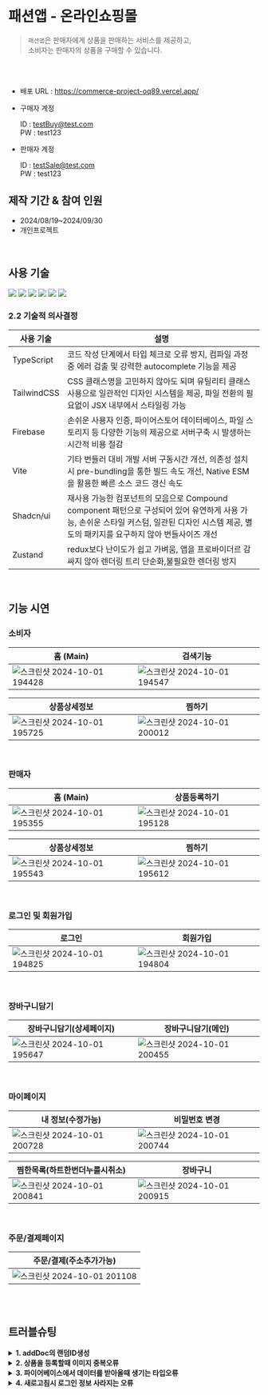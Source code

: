 # 패션앱 - 온라인쇼핑몰
> ```패션앱```은 판매자에게 상품을 판매하는 서비스를 제공하고,<br> 소비자는 판매자의 상품을 구매할 수 있습니다. <br>
<br>
<br>

- 배포 URL : https://commerce-project-oq89.vercel.app/


- 구매자 계정

    ID : testBuy@test.com <br>
    PW : test123

- 판매자 계정

    ID : testSale@test.com <br>
    PW : test123

## 제작 기간 & 참여 인원
- 2024/08/19~2024/09/30
- 개인프로젝트
<br>

## 사용 기술

<div>
  <img src="https://img.shields.io/badge/React-61DAFB?style=flat-square&logo=React&logoColor=white"/>
  <img src="https://img.shields.io/badge/Typescript-3178C6?style=flat-square&logo=Typescript&logoColor=white"/>
  <img src="https://img.shields.io/badge/Tailwindcss-06B6D4?style=flat-square&logo=tailwindcss&logoColor=white"/>
  <img src="https://img.shields.io/badge/Shadcn/ui-000000?style=flat-square&logo=shadcnui&logoColor=white"/>
  <img src="https://img.shields.io/badge/Firebase-FFCA28?style=flat-square&logo=Firebase&logoColor=white"/>
  <img src="https://img.shields.io/badge/Vite-646CFF?style=flat-square&logo=vite&logoColor=white"/>
</div>

### 2.2 기술적 의사결정

| 사용 기술 | 설명 |
| --- | --- |
| TypeScript | 코드 작성 단계에서 타입 체크로 오류 방지, 컴파일 과정 중 에러 검출 및 강력한 autocomplete 기능을 제공 |
| TailwindCSS | CSS 클래스명을 고민하지 않아도 되며 유틸리티 클래스 사용으로 일관적인 디자인 시스템을 제공, 파일 전환의 필요없이 JSX 내부에서 스타일링 가능  |
| Firebase | 손쉬운 사용자 인증, 파이어스토어 데이터베이스, 파일 스토리지 등 다양한 기능의 제공으로 서버구축 시 발생하는 시간적 비용 절감  |
| Vite | 기타 번들러 대비 개발 서버 구동시간 개선, 의존성 설치 시 pre-bundling을 통한 빌드 속도 개선, Native ESM을 활용한 빠른 소스 코드 갱신 속도 |
| Shadcn/ui | 재사용 가능한 컴포넌트의 모음으로 Compound component 패턴으로 구성되어 있어 유연하게 사용 가능, 손쉬운 스타일 커스텀, 일관된 디자인 시스템 제공, 별도의 패키지를 요구하지 않아 번들사이즈 개선|
| Zustand | redux보다 난이도가 쉽고 가벼움, 앱을 프로바이더르 감싸지 않아 렌더링 트리 단순화,불필요한 렌더링 방지 |

</br>

## 기능 시연 
### 소비자
| 홈 (Main) | 검색기능 |
| ------ | ------ |
|![스크린샷 2024-10-01 194428](https://github.com/user-attachments/assets/20c9fff2-568d-4305-afa1-577331f79710) |![스크린샷 2024-10-01 194547](https://github.com/user-attachments/assets/dccacec6-8657-47ae-b1fa-fe8bb680ee3f)

| 상품상세정보 | 찜하기 |
| ------ | ------ |
|![스크린샷 2024-10-01 195725](https://github.com/user-attachments/assets/449c742d-2eed-4388-b0b1-445a0655f9f5) |![스크린샷 2024-10-01 200012](https://github.com/user-attachments/assets/6a07cec5-8f09-4ce6-b560-7b3f874cb34d)

<br>

### 판매자
| 홈 (Main) | 상품등록하기 |
| ------ | ------ |
|![스크린샷 2024-10-01 195355](https://github.com/user-attachments/assets/bec660f3-d1a1-4209-a7c5-1af58cf89354) |![스크린샷 2024-10-01 195128](https://github.com/user-attachments/assets/c81b8a32-13d1-4af1-aa44-92c9642603cf)

| 상품상세정보 | 찜하기 |
| ------ | ------ |
|![스크린샷 2024-10-01 195543](https://github.com/user-attachments/assets/35cecc8e-d6a7-4857-b1f2-731659df1607) |![스크린샷 2024-10-01 195612](https://github.com/user-attachments/assets/d33accad-e797-4096-9117-45aade42901b)

<br>

### 로그인 및 회원가입
| 로그인 | 회원가입 |
| ------ | ------ |
|![스크린샷 2024-10-01 194825](https://github.com/user-attachments/assets/51e6fd59-467e-461e-8b12-2656ee1d75e9) |![스크린샷 2024-10-01 194804](https://github.com/user-attachments/assets/289c6a80-0439-4bbc-8650-b488036eb072)

<br>

### 장바구니담기
| 장바구니담기(상세페이지) | 장바구니담기(메인) |
| ------ | ------ |
|![스크린샷 2024-10-01 195647](https://github.com/user-attachments/assets/54053ee5-1735-475a-bb91-8e6f5a8037ae) |![스크린샷 2024-10-01 200455](https://github.com/user-attachments/assets/6f36c14f-4f7e-44d4-b002-d17b9c6033a5)

<br>

### 마이페이지
| 내 정보(수정가능) | 비밀번호 변경 |
| ------ | ------ |
|![스크린샷 2024-10-01 200728](https://github.com/user-attachments/assets/0bb1b2e5-b52a-4316-ae12-b4f5d3c66e32) |![스크린샷 2024-10-01 200744](https://github.com/user-attachments/assets/f91f0225-44dd-4412-bb21-ed0d8fea90cc)

| 찜한목록(하트한번더누를시취소) | 장바구니 |
| ------ | ------ |
|![스크린샷 2024-10-01 200841](https://github.com/user-attachments/assets/b39390c4-14ad-4872-90d9-c9209ebe66d8) |![스크린샷 2024-10-01 200915](https://github.com/user-attachments/assets/4ebc825d-1602-4fbd-abbc-25c443ce5f86)

<br>

### 주문/결제페이지
| 주문/결제(주소추가가능) | 
| ------ |
|![스크린샷 2024-10-01 201108](https://github.com/user-attachments/assets/ad5a7f2f-9892-471d-981e-a551a33aa3b7)

<br>
<br>

## 트러블슈팅

<details>
<summary><b>1. addDoc의 랜덤ID생성</b></summary>
<div markdown="1">
  
#### 문제

- 파이어베이스에 user를 가입시 auth에서 받은 uid와 user의 uid가 달라 데이터를 못 받아옴

#### 원인

- user를 가입할때 addDoc를 사용하였는데 addDoc는 랜덤한 ID를 생성하여 만들기 때문에 auth의 uid와 다르다.
  
### 해결

- user를 가입할때 addDoc를 setDoc로 바꾸어 ID를 auth의 user.uid로 지정하여 가입하였다.

</div>
</details>


<details>
<summary><b>2. 상품을 등록할때 이미지 중복오류</b></summary>
<div markdown="1">
  
#### 문제

- URL이 같은 사진을 이용하면 이미지가 중복되어 하나만 보여지는 문제 발생 ex)같은 상품을 2개 올렸는데 하나의 상품만 이미지가 보임

#### 원인

- storage에 저장할때 파일이름으로 이미지를 저장하여 동일한 파일이름을 가진 이미지가 중복되어 하나만 보임
  
### 해결

- uuid를 이용하여 고유한 값으로 이미지 저장

</div>
</details>


<details>
<summary><b>3. 파이어베이스에서 데이터를 받아올때 생기는 타입오류 </b></summary>
<div markdown="1">
  
#### 문제

- 파이어베이스에서 데이터를 받아올때 doc.data()가 타입오류가 계속 발생

#### 원인

- doc.data()는 기본적으로 DocumenData타입을 반환하기때문에 따로 타입을 지정해주지 않아서 오류가 발생
  
### 해결

- 타입단언 기능을 사용하여 doc.data()의 타입을 지정해줬다. ex) ```querySnapshot.forEach((doc) => {
 const data = doc.data() as GoodsItem;
 goodsArr.push(data);
}```

</div>
</details>


<details>
<summary><b>4. 새로고침시 로그인 정보 사라지는 오류 </b></summary>
<div markdown="1">
  
#### 문제

- 로그인을 한 후 새로고침을 하면 로그인 정보가 사라지는 오류 발생

#### 원인

- zustand로 로그인 정보를 관리했는데 zustand는 메모리에 정보를 저장하기 때문
  
### 해결

- zustand의 persist middleware를 사용해 로컬스토리지에 저장하여 새로고침시에도 로컬스토리지에 로그인 정보 저장되게 하였음

</div>
</details>
